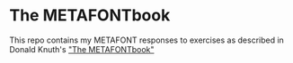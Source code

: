 # The METAFONTbook

This repo contains my METAFONT responses to exercises as described in Donald Knuth's ["The METAFONTbook"](https://ctan.org/pkg/mfbook?lang=en)
